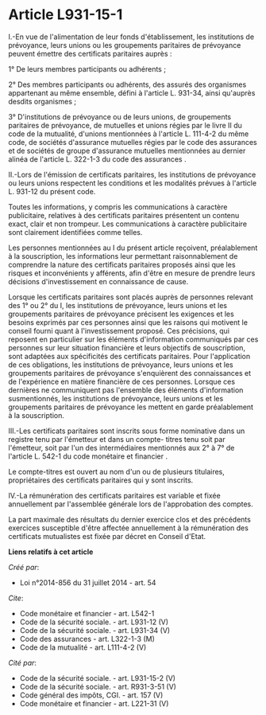 # Article L931-15-1

I.-En vue de l'alimentation de leur fonds d'établissement, les institutions de prévoyance, leurs unions ou les groupements
paritaires de prévoyance peuvent émettre des certificats paritaires auprès : 

1° De leurs membres participants ou adhérents ; 

2° Des membres participants ou adhérents, des assurés des organismes appartenant au même ensemble, défini à l'article L.
931-34, ainsi qu'auprès desdits organismes ; 

3° D'institutions de prévoyance ou de leurs unions, de groupements paritaires de prévoyance, de mutuelles et unions régies
par le livre II du code de la mutualité, d'unions mentionnées à l'article L. 111-4-2 du même code, de sociétés d'assurance
mutuelles régies par le code des assurances et de sociétés de groupe d'assurance mutuelles mentionnées au 
dernier alinéa de l'article L. 322-1-3 du code des assurances
. 

II.-Lors de l'émission de certificats paritaires, les institutions de prévoyance ou leurs unions respectent les conditions et
les modalités prévues à l'article L. 931-12 du présent code. 

Toutes les informations, y compris les communications à caractère publicitaire, relatives à des certificats paritaires
présentent un contenu exact, clair et non trompeur. Les communications à caractère publicitaire sont clairement identifiées
comme telles. 

Les personnes mentionnées au I du présent article reçoivent, préalablement à la souscription, les informations leur
permettant raisonnablement de comprendre la nature des certificats paritaires proposés ainsi que les risques et inconvénients
y afférents, afin d'être en mesure de prendre leurs décisions d'investissement en connaissance de cause. 

Lorsque les certificats paritaires sont placés auprès de personnes relevant des 1° ou 2° du I, les institutions de
prévoyance, leurs unions et les groupements paritaires de prévoyance précisent les exigences et les besoins exprimés par ces
personnes ainsi que les raisons qui motivent le conseil fourni quant à l'investissement proposé. Ces précisions, qui reposent
en particulier sur les éléments d'information communiqués par ces personnes sur leur situation financière et leurs objectifs
de souscription, sont adaptées aux spécificités des certificats paritaires. Pour l'application de ces obligations, les
institutions de prévoyance, leurs unions et les groupements paritaires de prévoyance s'enquièrent des connaissances et de
l'expérience en matière financière de ces personnes. Lorsque ces dernières ne communiquent pas l'ensemble des éléments
d'information susmentionnés, les institutions de prévoyance, leurs unions et les groupements paritaires de prévoyance les
mettent en garde préalablement à la souscription. 

III.-Les certificats paritaires sont inscrits sous forme nominative dans un registre tenu par l'émetteur et dans un compte-
titres tenu soit par l'émetteur, soit par l'un des intermédiaires mentionnés aux 
2° à 7° de l'article L. 542-1 du code monétaire et financier
. 

Le compte-titres est ouvert au nom d'un ou de plusieurs titulaires, propriétaires des certificats paritaires qui y sont
inscrits. 

IV.-La rémunération des certificats paritaires est variable et fixée annuellement par l'assemblée générale lors de
l'approbation des comptes. 

La part maximale des résultats du dernier exercice clos et des précédents exercices susceptible d'être affectée annuellement
à la rémunération des certificats mutualistes est fixée par décret en Conseil d'Etat.

**Liens relatifs à cet article**

_Créé par_:

  - Loi n°2014-856 du 31 juillet 2014 - art. 54

_Cite_:

  - Code monétaire et financier - art. L542-1
  - Code de la sécurité sociale. - art. L931-12 (V)
  - Code de la sécurité sociale. - art. L931-34 (V)
  - Code des assurances - art. L322-1-3 (M)
  - Code de la mutualité - art. L111-4-2 (V)

_Cité par_:

  - Code de la sécurité sociale. - art. L931-15-2 (V)
  - Code de la sécurité sociale. - art. R931-3-51 (V)
  - Code général des impôts, CGI. - art. 157 (V)
  - Code monétaire et financier - art. L221-31 (V)
